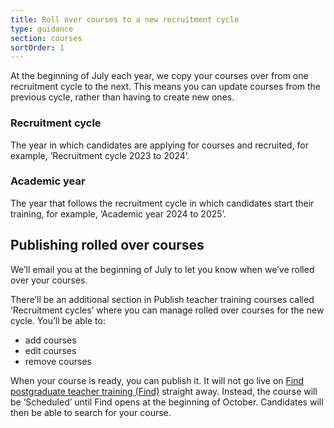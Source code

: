 ```yaml
---
title: Roll over courses to a new recruitment cycle
type: guidance
section: courses
sortOrder: 1
---
```


At the beginning of July each year, we copy your courses over from one recruitment cycle to the next. This means you can update courses from the previous cycle, rather than having to create new ones.

### Recruitment cycle

The year in which candidates are applying for courses and recruited, for example, ‘Recruitment cycle 2023 to 2024’.

### Academic year

The year that follows the recruitment cycle in which candidates start their training, for example, ‘Academic year 2024 to 2025’.

## Publishing rolled over courses

We’ll email you at the beginning of July to let you know when we’ve rolled over your courses.

There’ll be an additional section in Publish teacher training courses called ‘Recruitment cycles’ where you can manage rolled over courses for the new cycle. You’ll be able to:

- add courses
- edit courses
- remove courses

When your course is ready, you can publish it. It will not go live on [Find postgraduate teacher training (Find)](https://www.find-postgraduate-teacher-training.service.gov.uk/) straight away. Instead, the course will be ‘Scheduled’ until Find opens at the beginning of October. Candidates will then be able to search for your course.

